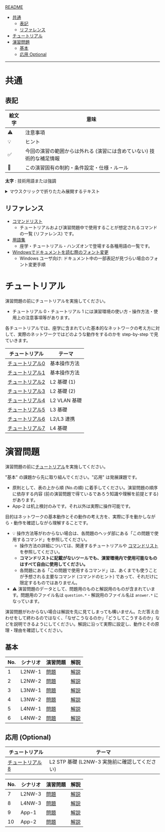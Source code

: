 [README](/README.md)

<!-- TOC -->

- [共通](#%E5%85%B1%E9%80%9A)
  - [表記](#%E8%A1%A8%E8%A8%98)
  - [リファレンス](#%E3%83%AA%E3%83%95%E3%82%A1%E3%83%AC%E3%83%B3%E3%82%B9)
- [チュートリアル](#%E3%83%81%E3%83%A5%E3%83%BC%E3%83%88%E3%83%AA%E3%82%A2%E3%83%AB)
- [演習問題](#%E6%BC%94%E7%BF%92%E5%95%8F%E9%A1%8C)
  - [基本](#%E5%9F%BA%E6%9C%AC)
  - [応用 Optional](#%E5%BF%9C%E7%94%A8-optional)

<!-- /TOC -->

---

# 共通

## 表記

| 絵文字             | 意味     |
|--------------------|----------|
| :warning:          | 注意事項 |
| :bulb:             | ヒント   |
| :white_check_mark: | 今回の演習の範囲からは外れる (演習には含めていない) 技術的な補足情報 |
| :customs:          | この演習固有の制約・条件設定・仕様・ルール |

**太字** : 技術用語または強調

<details>

<summary>マウスクリックで折りたたみ展開するテキスト</summary>

折り畳まれています。マウスクリックで展開されます。

</details>

## リファレンス

* [コマンドリスト](./common/command_list.md)
  * チュートリアルおよび演習問題中で使用することが想定されるコマンドの一覧 (リファレンス) です。
* [用語集](./common/glossary.md)
  * 座学・チュートリアル・ハンズオンで登場する各種用語の一覧です。
* [Windowsでドキュメントを読む際のフォント変更](./common/windows_code_font.md)
  * Windows ユーザ向け: ドキュメント中の一部表記が見づらい場合のフォント変更手順

# チュートリアル

演習問題の前にチュートリアルを実施してください。

* チュートリアル 0・チュートリアル 1 には演習環境の使い方・操作方法・使用上の注意事項等があります。

各チュートリアルでは、座学に含まれていた基本的なネットワークの考え方に対して、実際のネットワークではどのような動作をするのかを step-by-step で見ていきます。

| チュートリアル                             | テーマ |
|--------------------------------------------|--------|
| [チュートリアル0](./tutorial0/scenario.md) | 基本操作方法 |
| [チュートリアル1](./tutorial1/scenario.md) | 基本操作方法 |
| [チュートリアル2](./tutorial2/scenario.md) | L2 基礎 (1) |
| [チュートリアル3](./tutorial3/scenario.md) | L2 基礎 (2) |
| [チュートリアル4](./tutorial4/scenario.md) | L2 VLAN 基礎 |
| [チュートリアル5](./tutorial5/scenario.md) | L3 基礎 |
| [チュートリアル6](./tutorial6/scenario.md) | L2/L3 連携 |
| [チュートリアル7](./tutorial7/scenario.md) | L4 基礎 |

# 演習問題

演習問題の前に[チュートリアル](#チュートリアル)を実施してください。

"基本" の課題から先に取り組んでください。"応用" は発展課題です。

* 原則として、表の上から順 (No.の順) に着手してください。演習問題の順序に依存する内容 (前の演習問題で得ているであろう知識や理解を前提とする) があります。
* App-2 は机上検討のみです。それ以外は実際に操作可能です。

目的はネットワークの基本動作とその動作の考え方を、実際に手を動かしながら・動作を確認しながら理解することです。

* :bulb: 操作方法等がわからない場合は、各問題のヘッダ部にある「この問題で使用するコマンド」を参照してください。
  * 操作方法の詳細については、関連するチュートリアルや [コマンドリスト](./common/command_list.md) を参照してください。
  * **コマンドリストに記載がないツールでも、演習環境内で使用可能なものはすべて自由に使用してください。**
  * 各問題にある「この問題で使用するコマンド」は、あくまでも使うことが予想される主要なコマンド (コマンドのヒント) であって、それだけに限定するものではありません。
* :warning: 演習問題のデータとして、問題用のものと解説用のものが含まれています。問題用のファイル名は `question.*`・解説用のファイル名は `answer.*` になっています。

演習問題がわからない場合は解説を先に見てしまっても構いません。ただ答え合わせをして終わるのではなく、「なぜこうなるのか」「どうしてこうするのか」などを説明できるようにしてください。解説に沿って実際に設定し、動作とその原理・理由を確認してください。

## 基本

|No.| シナリオ | 演習問題                    | 解説                      |
|---|----------|-----------------------------|---------------------------|
| 1 | L2NW-1   | [問題](./l2nw1/question.md) | [解説](./l2nw1/answer.md) |
| 2 | L2NW-2   | [問題](./l2nw2/question.md) | [解説](./l2nw2/answer.md) |
| 3 | L3NW-1   | [問題](./l3nw1/question.md) | [解説](./l3nw1/answer.md) |
| 4 | L3NW-2   | [問題](./l3nw2/question.md) | [解説](./l3nw2/answer.md) |
| 5 | L4NW-1   | [問題](./l4nw1/question.md) | [解説](./l4nw1/answer.md) |
| 6 | L4NW-2   | [問題](./l4nw2/question.md) | [解説](./l4nw2/answer.md) |

## 応用 (Optional)

| チュートリアル                              | テーマ |
|---------------------------------------------|--------|
| [チュートリアル 8](./tutorial8/scenario.md) | L2 STP 基礎 (L2NW-3 実施前に確認してください) |

|No.| シナリオ | 演習問題                    | 解説                      |
|---|----------|-----------------------------|---------------------------|
| 7 | L2NW-3   | [問題](./l2nw3/question.md) | [解説](./l2nw3/answer.md) |
| 8 | L4NW-3   | [問題](./l4nw3/question.md) | [解説](./l4nw3/answer.md) |
| 9 | App-1    | [問題](./app1/question.md)  | [解説](./app1/answer.md)  |
|10 | App-2    | [問題](./app2/question.md)  | [解説](./app2/answer.md)  |

<!--
http://xahlee.info/comp/unicode_circled_numbers.html
⓿
❶ ❷ ❸ ❹ ❺ ❻ ❼ ❽ ❾ ❿
⓫ ⓬ ⓭ ⓮ ⓯ ⓰ ⓱ ⓲ ⓳ ⓴
-->
